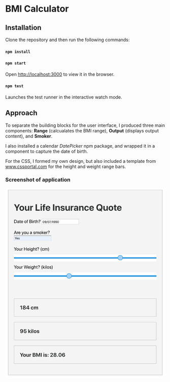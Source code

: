 # BMI Calculator

## Installation

Clone the repository and then run the following commands:

#### `npm install`

#### `npm start`

Open [http://localhost:3000](http://localhost:3000) to view it in the browser.

#### `npm test`

Launches the test runner in the interactive watch mode.<br>

## Approach

To separate the building blocks for the user interface, I produced three main components: **Range** (calcualates the BMI range), **Output** (displays output content), and **Smoker**.

I also installed a calendar _DatePicker_ npm package, and wrapped it in a component to capture the date of birth.

For the CSS, I formed my own design, but also included a template from www.cssportal.com for the height and weight range bars.

### Screenshot of application

![alt text](screenshot/life-insurance-app.png?raw=true"screenshot")
